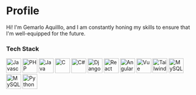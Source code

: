 # Profile
Hi! I'm Gemarlo Aquilllo, and I am constantly honing my skills to ensure that I'm well-equipped for the future.

### Tech Stack
<div>
  <img height='40rem' src='https://cdn.worldvectorlogo.com/logos/javascript-1.svg' alt='Javascript'/>
  <img height='40rem' src='https://upload.wikimedia.org/wikipedia/commons/thumb/2/27/PHP-logo.svg/1067px-PHP-logo.svg.png' alt='PHP'/>
  <img height='40rem' src='https://upload.wikimedia.org/wikipedia/en/thumb/3/30/Java_programming_language_logo.svg/800px-Java_programming_language_logo.svg.png'    alt='Java'/>
  <img height='40rem' src='https://upload.wikimedia.org/wikipedia/commons/thumb/3/35/The_C_Programming_Language_logo.svg/800px-The_C_Programming_Language_logo.svg.png' alt='C'/>
  <img height='40rem'src='https://upload.wikimedia.org/wikipedia/commons/thumb/0/0d/C_Sharp_wordmark.svg/800px-C_Sharp_wordmark.svg.png' alt='C#'/>
  <img height='40rem' src='https://static.djangoproject.com/img/logos/django-logo-negative.svg' alt='Django'/>
  <img height='40rem' src='https://upload.wikimedia.org/wikipedia/commons/thumb/a/a7/React-icon.svg/1200px-React-icon.svg.png' alt='React'/>
  <img height='40rem' src='https://upload.wikimedia.org/wikipedia/commons/c/cf/Angular_full_color_logo.svg' alt='Angular'/>
  <img height='40rem' src='https://commons.wikimedia.org/wiki/File:Vue.png' alt='Vue'/>
  <img height='40rem' src='https://upload.wikimedia.org/wikipedia/commons/thumb/d/d5/Tailwind_CSS_Logo.svg/2048px-Tailwind_CSS_Logo.svg.png' alt='Tailwind'/>
  <img height='40rem' src='https://upload.wikimedia.org/wikipedia/commons/thumb/b/b2/Bootstrap_logo.svg/1200px-Bootstrap_logo.svg.png' alt='MySQL'/>
  <img height='40rem' src='https://upload.wikimedia.org/wikipedia/en/thumb/d/dd/MySQL_logo.svg/1280px-MySQL_logo.svg.png' alt='MySQL'/>
  <img height='40rem' src='https://upload.wikimedia.org/wikipedia/commons/c/c3/Python-logo-notext.svg' alt='Python'/>
</div>

